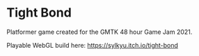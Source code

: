 # Tight Bond
Platformer game created for the GMTK 48 hour Game Jam 2021. 

Playable WebGL build here: https://sylkyu.itch.io/tight-bond

